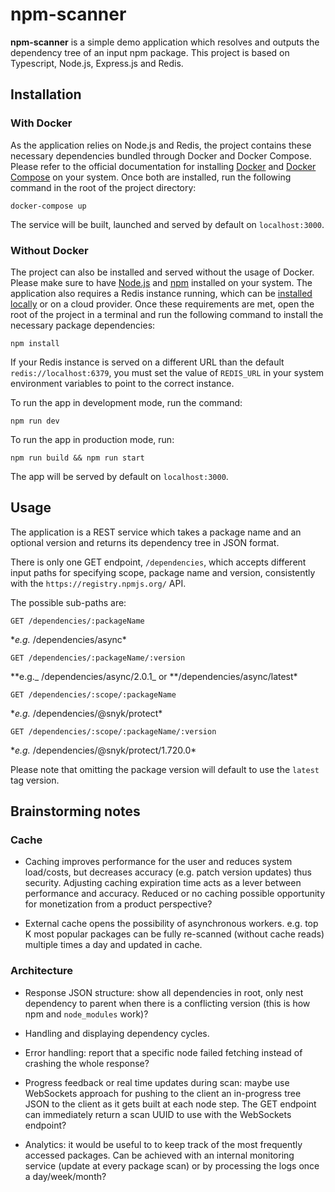# npm-scanner

**npm-scanner** is a simple demo application which resolves and outputs the dependency tree of an input npm package.
This project is based on Typescript, Node.js, Express.js and Redis.

## Installation

### With Docker

As the application relies on Node.js and Redis, the project contains these necessary dependencies bundled through Docker and Docker Compose.
Please refer to the official documentation for installing [Docker](https://docs.docker.com/get-docker/) and [Docker Compose](https://docs.docker.com/compose/) on your system.
Once both are installed, run the following command in the root of the project directory:

    docker-compose up

The service will be built, launched and served by default on `localhost:3000`.

### Without Docker

The project can also be installed and served without the usage of Docker.
Please make sure to have [Node.js](https://nodejs.org/en/download/) and [npm](https://docs.npmjs.com/downloading-and-installing-node-js-and-npm/) installed on your system.
The application also requires a Redis instance running, which can be [installed locally](https://redis.io/topics/quickstart) or on a cloud provider.
Once these requirements are met, open the root of the project in a terminal and run the following command to install the necessary package dependencies:

    npm install

If your Redis instance is served on a different URL than the default `redis://localhost:6379`, you must set the value of `REDIS_URL` in your system environment variables to point to the correct instance.

To run the app in development mode, run the command:

    npm run dev

To run the app in production mode, run:

    npm run build && npm run start

The app will be served by default on `localhost:3000`.

## Usage

The application is a REST service which takes a package name and an optional version and returns its dependency tree in JSON format.

There is only one GET endpoint, `/dependencies`, which accepts different input paths for specifying scope, package name and version, consistently with the `https://registry.npmjs.org/` API.

The possible sub-paths are:

    GET /dependencies/:packageName

\*_e.g._ /dependencies/async\*

    GET /dependencies/:packageName/:version

**e.g._ /dependencies/async/2.0.1_ or **/dependencies/async/latest\*

    GET /dependencies/:scope/:packageName

\*_e.g._ /dependencies/@snyk/protect\*

    GET /dependencies/:scope/:packageName/:version

\*_e.g._ /dependencies/@snyk/protect/1.720.0\*

Please note that omitting the package version will default to use the `latest` tag version.

## Brainstorming notes

### Cache

- Caching improves performance for the user and reduces system load/costs, but decreases accuracy (e.g. patch version updates) thus security. Adjusting caching expiration time acts as a lever between performance and accuracy. Reduced or no caching possible opportunity for monetization from a product perspective?

- External cache opens the possibility of asynchronous workers. e.g. top K most popular packages can be fully re-scanned (without cache reads) multiple times a day and updated in cache.

### Architecture

- Response JSON structure: show all dependencies in root, only nest dependency to parent when there is a conflicting version (this is how npm and `node_modules` work)?

- Handling and displaying dependency cycles.

- Error handling: report that a specific node failed fetching instead of crashing the whole response?

- Progress feedback or real time updates during scan: maybe use WebSockets approach for pushing to the client an in-progress tree JSON to the client as it gets built at each node step. The GET endpoint can immediately return a scan UUID to use with the WebSockets endpoint?

- Analytics: it would be useful to to keep track of the most frequently accessed packages. Can be achieved with an internal monitoring service (update at every package scan) or by processing the logs once a day/week/month?

